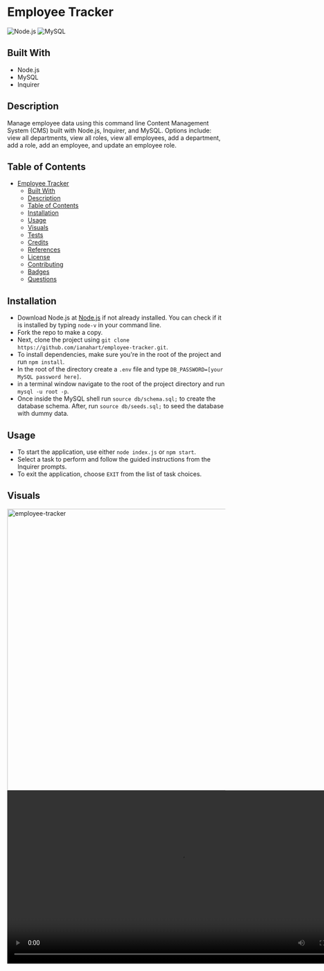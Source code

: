 # Employee Tracker

![Node.js](https://camo.githubusercontent.com/85cba226a1290d078f1a437aa87cb872a5bdb30037fa96b8afcddf163cd5b328/68747470733a2f2f696d672e736869656c64732e696f2f7374617469632f76313f7374796c653d666f722d7468652d6261646765266d6573736167653d4e6f64652e6a7326636f6c6f723d333339393333266c6f676f3d4e6f64652e6a73266c6f676f436f6c6f723d464646464646266c6162656c3d)
![MySQL](https://camo.githubusercontent.com/43cb8083b53aaf9847087cc27dcc556a66b7b1f32ca77c3091aed2e3f9c2c277/68747470733a2f2f696d672e736869656c64732e696f2f7374617469632f76313f7374796c653d666f722d7468652d6261646765266d6573736167653d4d7953514c26636f6c6f723d343437394131266c6f676f3d4d7953514c266c6f676f436f6c6f723d464646464646266c6162656c3d)

## Built With

- Node.js
- MySQL
- Inquirer

## Description

Manage employee data using this command line Content Management System (CMS) built with Node.js, Inquirer, and MySQL. Options include: view all departments, view all roles, view all employees, add a department, add a role, add an employee, and update an employee role.

## Table of Contents

- [Employee Tracker](#employee-tracker)
  - [Built With](#built-with)
  - [Description](#description)
  - [Table of Contents](#table-of-contents)
  - [Installation](#installation)
  - [Usage](#usage)
  - [Visuals](#visuals)
  - [Tests](#tests)
  - [Credits](#credits)
  - [References](#references)
  - [License](#license)
  - [Contributing](#contributing)
  - [Badges](#badges)
  - [Questions](#questions)

## Installation

- Download Node.js at [Node.js](https://nodejs.org/en) if not already installed. You can check if it is installed by typing `node-v` in your command line.
- Fork the repo to make a copy.
- Next, clone the project using `git clone https://github.com/ianahart/employee-tracker.git`.
- To install dependencies, make sure you're in the root of the project and run `npm install`.
- In the root of the directory create a `.env` file and type `DB_PASSWORD=[your MySQL password here]`.
- in a terminal window navigate to the root of the project directory and run `mysql -u root -p`.
- Once inside the MySQL shell run `source db/schema.sql;` to create the database schema. After, run `source db/seeds.sql;` to seed the database with dummy data.

## Usage

- To start the application, use either `node index.js` or `npm start`.
- Select a task to perform and follow the guided instructions from the Inquirer prompts.
- To exit the application, choose `EXIT` from the list of task choices.

## Visuals
<img width="650" alt="employee-tracker" src="https://github.com/ianahart/employee-tracker/assets/29121238/458049a9-ab7f-4c14-b03b-1233d7844228">



<video src="https://github.com/ianahart/employee-tracker/assets/29121238/7c948782-0cf3-4532-af00-37df705c0fd3" width="800" />

![Video Demo](https://drive.google.com/file/d/1czmYCU2HHiSrkmSbQQ-7gPi6NJJpT9wk/view)





## Tests

N/A

## Credits

Table schema structure provided by edX Boot Camps LLC.

## References
N/A

## License

This project is covered under MIT License

<details>
  <summary>
    License Text
  </summary>

```

Copyright (c) 2024  Ian Hart

Permission is hereby granted, free of charge, to any person obtaining a copy
of this software and associated documentation files (the "Software"), to deal
in the Software without restriction, including without limitation the rights
to use, copy, modify, merge, publish, distribute, sublicense, and/or sell
copies of the Software, and to permit persons to whom the Software is
furnished to do so, subject to the following conditions:

The above copyright notice and this permission notice shall be included in all
copies or substantial portions of the Software.

THE SOFTWARE IS PROVIDED "AS IS", WITHOUT WARRANTY OF ANY KIND, EXPRESS OR
IMPLIED, INCLUDING BUT NOT LIMITED TO THE WARRANTIES OF MERCHANTABILITY,
FITNESS FOR A PARTICULAR PURPOSE AND NONINFRINGEMENT. IN NO EVENT SHALL THE
AUTHORS OR COPYRIGHT HOLDERS BE LIABLE FOR ANY CLAIM, DAMAGES OR OTHER
LIABILITY, WHETHER IN AN ACTION OF CONTRACT, TORT OR OTHERWISE, ARISING FROM,
OUT OF OR IN CONNECTION WITH THE SOFTWARE OR THE USE OR OTHER DEALINGS IN THE
SOFTWARE.

```

</details>

## Contributing

No contributions are being accepted at this time.

## Badges

[![GitHub license](https://img.shields.io/github/license/ianahart/employee-tracker)](https://github.com/ianahart/employee-tracker/blob/main/LICENSE)
[![GitHub issues](https://img.shields.io/github/issues/ianahart/employee-tracker)](https://github.com/ianahart/employee-tracker/issues)
[![GitHub stars](https://img.shields.io/github/stars/ianahart/employee-tracker)](https://github.com/ianahart/employee-tracker/stargazers)

## Questions

- Get in touch with me through [email](mailto:ianalexhart@gmail.com).
- Check out my GitHub [profile](https://github.com/ianahart).
